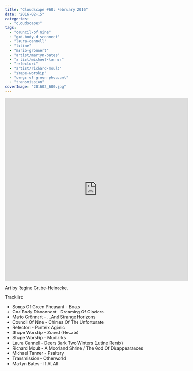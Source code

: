 ```yaml
---
title: "Cloudscape #60: February 2016"
date: "2016-02-15"
categories: 
  - "cloudscapes"
tags: 
  - "council-of-nine"
  - "god-body-disconnect"
  - "laura-cannell"
  - "lutine"
  - "mario-gronnert"
  - "artist/martyn-bates"
  - "artist/michael-tanner"
  - "refectori"
  - "artist/richard-moult"
  - "shape-worship"
  - "songs-of-green-pheasant"
  - "transmission"
coverImage: "201602_600.jpg"
---
```


<iframe src="https://www.mixcloud.com/widget/iframe/?feed=https%3A%2F%2Fwww.mixcloud.com%2Feveningoflight%2Fcloudscape-60-february-2016%2F&amp;light=1" width="600" height="600" frameborder="0"></iframe>

Art by Regine Grube-Heinecke.

Tracklist:

- Songs Of Green Pheasant - Boats
- God Body Disconnect - Dreaming Of Glaciers
- Mario Grönnert - …And Strange Horizons
- Council Of Nine - Chimes Of The Unfortunate
- Refectori - Panteix Agònic
- Shape Worship - Zoned (Hecate)
- Shape Worship - Mudlarks
- Laura Cannell - Deers Bark Two Winters (Lutine Remix)
- Richard Moult - A Moorland Shrine / The God Of Disappearances
- Michael Tanner - Psaltery
- Transmission - Otherworld
- Martyn Bates - If At All
